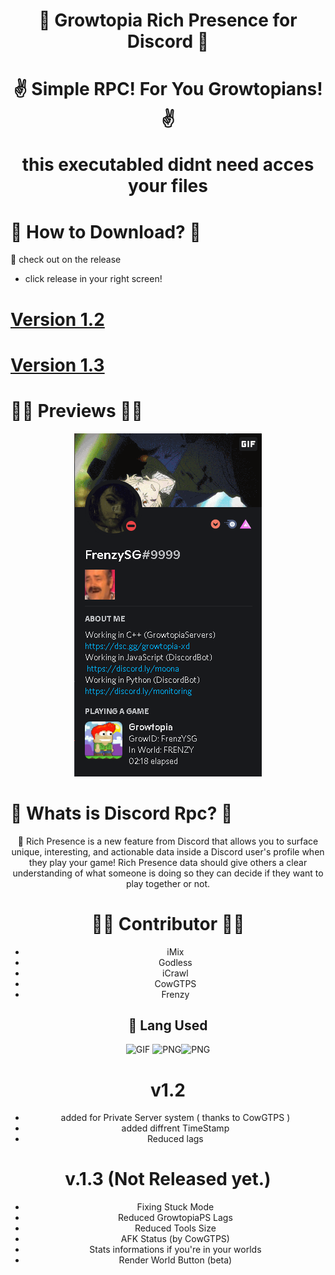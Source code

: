 <h1 align="center" height="500px">🎉 Growtopia Rich Presence for Discord 🎉</h1>
<h1 align="center" height="500px">✌ Simple RPC! For You Growtopians! ✌

 this executabled didnt need acces your files</h1>

# 🤷 How to Download? 🤷
🎠 check out on the release
- click release in your right screen!

# [Version 1.2](https://github.com/FrenzY8/growtopia-rpc#v12)
# [Version 1.3](https://github.com/FrenzY8/growtopia-rpc/blob/main/README.md#v13-not-released-yet)


# 🐱‍👤 Previews 🐱‍👤
<p align="center">
<img src="./bin/pajangan.jpg"/>
<a align="center">

# 👵 Whats is Discord Rpc? 🧓
🎊 Rich Presence is a new feature from Discord that allows you to surface unique, interesting, and actionable data inside a Discord user's profile when they play your game! Rich Presence data should give others a clear understanding of what someone is doing so they can decide if they want to play together or not.

# 🤼‍♀️ Contributor 🤼‍♀️
- iMix
- Godless
- iCrawl
- CowGTPS
- Frenzy
 
## 🎑 Lang Used
<img align="mid" alt="GIF" height="100px" src="https://emoji.gg/assets/emoji/6850_python_thonk.png" /> <img align="mid" alt="PNG" height="100px" src="https://emoji.gg/assets/emoji/thinkcpp.png" /><img align="mid" alt="PNG" height="100px" src="https://emoji.gg/assets/emoji/5604_JS_thonk.png" />
 
 # v1.2
 - added for Private Server system ( thanks to CowGTPS )
 - added diffrent TimeStamp
 - Reduced lags 
 
 # v.1.3 (Not Released yet.)
 - Fixing Stuck Mode
 - Reduced GrowtopiaPS Lags
 - Reduced Tools Size
 - AFK Status (by CowGTPS)
 - Stats informations if you're in your worlds
 - Render World Button (beta)
